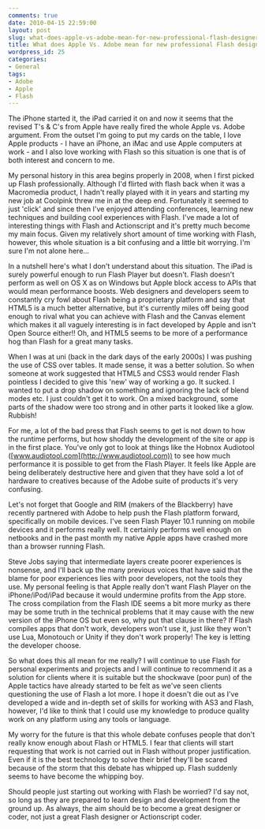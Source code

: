```yaml
---
comments: true
date: 2010-04-15 22:59:00
layout: post
slug: what-does-apple-vs-adobe-mean-for-new-professional-flash-designers-and-developers
title: What does Apple Vs. Adobe mean for new professional Flash designers and developers?
wordpress_id: 25
categories:
- General
tags:
- Adobe
- Apple
- Flash
---
```



    

The iPhone started it, the iPad carried it on and now it seems that the revised T's & C's from Apple have really fired the whole Apple vs. Adobe argument. From the outset I'm going to put my cards on the table, I love Apple products - I have an iPhone, an iMac and use Apple computers at work - and I also love working with Flash so this situation is one that is of both interest and concern to me. 

My personal history in this area begins properly in 2008, when I first picked up Flash professionally. Although I'd flirted with flash back when it was a Macromedia product, I hadn't really played with it in years and starting my new job at Coolpink threw me in at the deep end. Fortunately it seemed to just 'click' and since then I've enjoyed attending conferences, learning new techniques and building cool experiences with Flash. I've made a lot of interesting things with Flash and Actionscript and it's pretty much become my main focus. Given my relatively short amount of time working with Flash, however, this whole situation is a bit confusing and a little bit worrying. I'm sure I'm not alone here... 

<!-- more -->

In a nutshell here's what I don't understand about this situation. The iPad is surely powerful enough to run Flash Player but doesn't. Flash doesn't perform as well on OS X as on Windows but Apple block access to APIs that would mean performance boosts. Web designers and developers seem to constantly cry fowl about Flash being a proprietary platform and say that HTML5 is a much better alternative, but it's currently miles off being good enough to rival what you can achieve with Flash and the Canvas element which makes it all vaguely interesting is in fact developed by Apple and isn't Open Source either!! Oh, and HTML5 seems to be more of a performance hog than Flash for a great many tasks. 

When I was at uni (back in the dark days of the early 2000s) I was pushing the use of CSS over tables. It made sense, it was a better solution. So when someone at work suggested that HTML5 and CSS3 would render Flash pointless I decided to give this 'new' way of working a go. It sucked. I wanted to put a drop shadow on something and ignoring the lack of blend modes etc. I just couldn't get it to work. On a mixed background, some parts of the shadow were too strong and in other parts it looked like a glow. Rubbish!




For me, a lot of the bad press that Flash seems to get is not down to how the runtime performs, but how shoddy the development of the site or app is in the first place. You've only got to look at things like the Hobnox Audiotool ([www.audiotool.com](http://www.audiotool.com)) to see how much performance it is possible to get from the Flash Player. It feels like Apple are being deliberately destructive here and given that they have sold a lot of hardware to creatives because of the Adobe suite of products it's very confusing. 

Let's not forget that Google and RIM (makers of the Blackberry) have recently partnered with Adobe to help push the Flash platform forward, specifically on mobile devices. I've seen Flash Player 10.1 running on mobile devices and it performs really well. It certainly performs well enough on netbooks and in the past month my native Apple apps have crashed more than a browser running Flash. 

Steve Jobs saying that intermediate layers create poorer experiences is nonsense, and I'll back up the many previous voices that have said that the blame for poor experiences lies with poor developers, not the tools they use. My personal feeling is that Apple really don't want Flash Player on the iPhone/iPod/iPad because it would undermine profits from the App store. The cross compilation from the Flash IDE seems a bit more murky as there may be some truth in the technical problems that it may cause with the new version of the iPhone OS but even so, why put that clause in there? If Flash compiles apps that don't work, developers won't use it, just like they won't use Lua, Monotouch or Unity if they don't work properly! The key is letting the developer choose. 

So what does this all mean for me really? I will continue to use Flash for personal experiments and projects and I will continue to recommend it as a solution for clients where it is suitable but the shockwave (poor pun) of the Apple tactics have already started to be felt as we've seen clients questioning the use of Flash a lot more. I hope it doesn't die out as I've developed a wide and in-depth set of skills for working with AS3 and Flash, however, I'd like to think that I could use my knowledge to produce quality work on any platform using any tools or language. 

My worry for the future is that this whole debate confuses people that don't really know enough about Flash or HTML5. I fear that clients will start requesting that work is not carried out in Flash without proper justification. Even if it is the best technology to solve their brief they'll be scared because of the storm that this debate has whipped up. Flash suddenly seems to have become the whipping boy. 

Should people just starting out working with Flash be worried? I'd say not, so long as they are prepared to learn design and development from the ground up. As always, the aim should be to become a great designer or coder, not just a great Flash designer or Actionscript coder.


  
